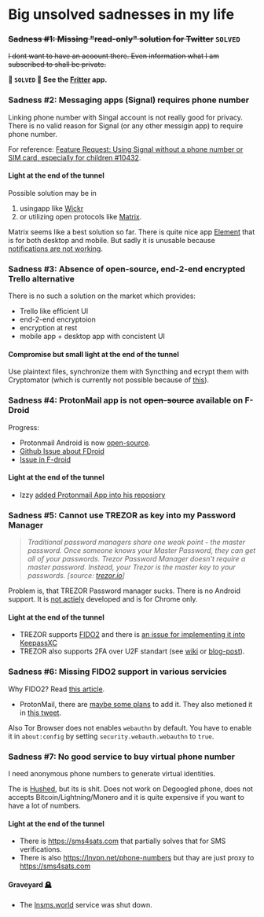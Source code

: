# Big unsolved sadnesses in my life

### ~~Sadness #1: Missing "read-only" solution for Twitter~~ `SOLVED`
~~I dont want to have an acoount there. Even information what I am subscribed to shall be private.~~

**🎉 `SOLVED` 🎉 See the [Fritter](https://github.com/jonjomckay/fritter) app.**

### Sadness #2: Messaging apps (Signal) requires phone number
Linking phone number with Singal account is not really good for privacy. There is no valid reason for Signal (or any other messigin app) to require phone number.

For reference: [Feature Request: Using Signal without a phone number or SIM card, especially for children #10432](https://github.com/signalapp/Signal-Android/issues/10432).

#### Light at the end of the tunnel
Possible solution may be in 
1. usingapp like [Wickr](https://wickr.com) 
2. or utilizing open protocols like [Matrix](https://matrix.org/).

Matrix seems like a best solution so far. There is quite nice app [Element](https://element.io/) that is for both desktop and mobile. But sadly it is unusable because [notifications are not working](https://github.com/vector-im/element-android/issues/3263).

### Sadness #3: Absence of open-source, end-2-end encrypted Trello alternative
There is no such a solution on the market which provides:

- Trello like efficient UI
- end-2-end encryptoion
- encryption at rest
- mobile app + desktop app with concistent UI

#### Compromise but small light at the end of the tunnel
Use plaintext files, synchronize them with Syncthing and ecrypt them with Cryptomator (which is currently not possible because of [this](https://github.com/cryptomator/android/issues/35)).

### Sadness #4: ProtonMail app is not ~~open-source~~ available on F-Droid

Progress:
- Protonmail Android is now [open-source](https://github.com/ProtonMail/proton-mail-android).
- [Github Issue about FDroid](https://github.com/ProtonMail/proton-mail-android/issues/1)
- [Issue in F-droid](https://gitlab.com/fdroid/rfp/-/issues/1323)

#### Light at the end of the tunnel
- Izzy [added Protonmail App into his reposiory](https://github.com/ProtonMail/proton-mail-android/issues/1#issuecomment-677775345)

### Sadness #5: Cannot use TREZOR as key into my Password Manager
> *Traditional password managers share one weak point - the master password. Once someone knows your Master Password, they can get all of your passwords. Trezor Password Manager doesn't require a master password. Instead, your Trezor is the master key to your passwords. [source: [trezor.io](https://trezor.io/passwords/)]* 

Problem is, that TREZOR Password manager sucks. There is no Android support. It is [not actiely](https://github.com/trezor/trezor-password-manager) developed and is for Chrome only.

#### Light at the end of the tunnel
- TREZOR supports [FIDO2](https://fidoalliance.org/specs/fido-v2.0-rd-20180702/fido-client-to-authenticator-protocol-v2.0-rd-20180702.html#sctn-hmac-secret-extension) and there is [an issue for implementing it into KeepassXC](https://github.com/keepassxreboot/keepassxc/issues/3560)
- TREZOR also supports 2FA over U2F standart (see [wiki](https://wiki.trezor.io/User_manual:Two-factor_Authentication_with_U2F) or [blog-post](https://blog.trezor.io/secure-two-factor-authentication-with-trezor-u2f-e940fd5a60af)).

### Sadness #6: Missing FIDO2 support in various servicies
Why FIDO2? Read [this article](https://blog.trezor.io/make-passwords-a-thing-of-the-past-a402745750dc).

- ProtonMail, there are [maybe some plans](https://www.reddit.com/r/ProtonMail/comments/g2iovq/when_is_u2f_in_protonmail/fnn36xe/) to add it. They also metioned it in [this tweet](https://twitter.com/protonmail/status/979100397087444992).

Also Tor Browser does not enables `webauthn` by default. You have to enable it in `about:config` by setting `security.webauth.webauthn` to `true`.


### Sadness #7: No good service to buy virtual phone number
I need anonymous phone numbers to generate virtual identities.

The is [Hushed](https://hushed.com/), but its is shit. Does not work on Degoogled phone, does not accepts Bitcoin/Lightning/Monero and it is quite expensive if you want to have a lot of numbers.

#### Light at the end of the tunnel
- There is https://sms4sats.com that partially solves that for SMS verifications.
- There is also https://lnvpn.net/phone-numbers but thay are just proxy to https://sms4sats.com 

#### Graveyard 🪦
- The [lnsms.world](https://lnsms.world/) service was shut down.

